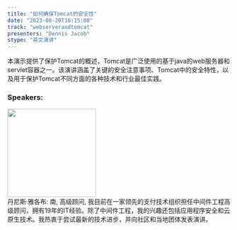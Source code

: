 ```yaml
---
title: "如何确保Tomcat的安全性"
date: "2023-08-20T16:15:00" 
track: "webserverandtomcat"
presenters: "Dennis Jacob"
stype: "英文演讲"
---
```

本演示提供了保护Tomcat的概述，Tomcat是广泛使用的基于java的web服务器和servlet容器之一。该演讲涵盖了关键的安全注意事项、Tomcat中的安全特性，以及用于保护Tomcat不同方面的各种技术和行业最佳实践。
 ### Speakers: 
 <img src="https://img.bagevent.com/resource/20230607/1733465760.jpg" width="200" /><br>丹尼斯·雅各布: 南, 高级顾问, 我目前在一家领先的支付技术组织担任中间件工程高级顾问，拥有19年的IT经验。除了中间件工程，我的兴趣还包括应用程序安全和云原生技术。我热衷于尝试最新的技术进步，并向社区和当地团体发表演讲。
 <br><br>
